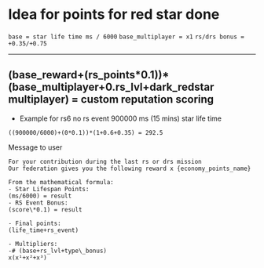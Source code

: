 # Idea for points for red star done
```base = star life time ms / 6000```
```base_multiplayer = x1```
```rs/drs bonus = +0.35/+0.75```

----
(base_reward+(rs_points\*0.1))\*(base_multiplayer+0.rs_lvl+dark_redstar multiplayer) = custom reputation scoring
----


- Example for rs6 no rs event 900000 ms (15 mins) star life time

```((900000/6000)+(0*0.1))*(1+0.6+0.35) = 292.5```

Message to user
```
For your contribution during the last rs or drs mission
Our federation gives you the following reward x {economy_points_name}

From the mathematical formula:
- Star Lifespan Points:
(ms/6000) = result
- RS Event Bonus:
(score\*0.1) = result

- Final points:
(life_time+rs_event)

- Multipliers:
-# (base+rs_lvl+type\_bonus)
x(x¹+x²+x³)

```
